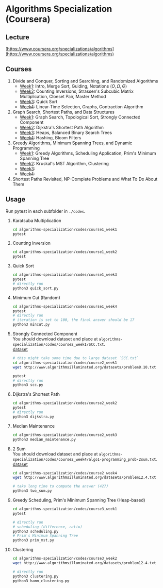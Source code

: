 # Algorithms Specialization (Coursera)
## Lecture
[https://www.coursera.org/specializations/algorithms](https://www.coursera.org/specializations/algorithms)

## Courses
1. Divide and Conquer, Sorting and Searching, and Randomized Algorithms
    - [Week1](notes/course1_week1.md): Intro, Merge Sort, Guiding, Notations ($O, \Omega,\Theta$)
    - [Week2](notes/course1_week2.md): Counting Inversions, Strassen's Subcubic Matrix Multiplication, Cloeset Pair, Master Method
    - [Week3](notes/course1_week3.md): Quick Sort
    - [Week4](notes/course1_week4.md): Linear-Time Selection, Graphs, Contraction Algorithm
2. Graph Search, Shortest Paths, and Data Structures
    - [Week1](notes/course2_week1.md): Graph Search, Topological Sort, Strongly Connected Component
    - [Week2](notes/course2_week2.md): Dijkstra's Shortest Path Algorithm
    - [Week3](notes/course2_week3.md): Heaps, Balanced Binary Search Trees
    - [Week4](notes/course2_week4.md): Hashing, Bloom Filters
3. Greedy Algorithms, Minimum Spanning Trees, and Dynamic Programming
    - [Week1](notes/course3_week1.md): Greedy Algorithms, Scheduling Application, Prim's Minimum Spanning Tree
    - [Week2](notes/course3_week2.md): Kruskal's MST Algorithm, Clustering
    - [Week3](notes/course3_week3.md): 
    - [Week4](notes/course3_week4.md): 
4. Shortest Paths Revisited, NP-Complete Problems and What To Do About Them

## Usage
Run pytest in each subfolder in `./codes`.
1. Karatsuba Multiplication
    ```bash
    cd algorithms-specialization/codes/course1_week1
    pytest
    ```
2. Counting Inversion
    ```bash
    cd algorithms-specialization/codes/course1_week2
    pytest
    ```
3. Quick Sort
    ```bash
    cd algorithms-specialization/codes/course1_week3
    pytest
    # directly run
    python3 quick_sort.py
    ```
4. Minimum Cut (Random)
    ```bash
    cd algorithms-specialization/codes/course1_week4
    pytest
    # directly run
    # iteration is set to 100, the final answer should be 17
    python3 mincut.py
    ```
5. Strongly Connected Component  
    You should download dataset and place at `algorithms-specialization/codes/course2_week1/SCC.txt`.  
    [dataset](http://www.algorithmsilluminated.org/datasets/problem8.10.txt)
    ```bash
    # this might take some time due to large dataset `SCC.txt`
    cd algorithms-specialization/codes/course2_week1
    wget http://www.algorithmsilluminated.org/datasets/problem8.10.txt -O SCC.txt

    pytest
    # directly run
    python3 scc.py
    ```
6. Dijkstra's Shortest Path  
    ```bash
    cd algorithms-specialization/codes/course2_week2
    pytest
    # directly run
    python3 dijkstra.py
    ```
7. Median Maintenance  
    ```bash
    cd algorithms-specialization/codes/course2_week3
    python3 median_maintenance.py
    ```
8. 2 Sum  
    You should download dataset and place at `algorithms-specialization/codes/course2_week4/algo1-programming_prob-2sum.txt`.  
    [dataset](http://www.algorithmsilluminated.org/datasets/problem12.4.txt)
    ```bash
    cd algorithms-specialization/codes/course2_week4
    wget http://www.algorithmsilluminated.org/datasets/problem12.4.txt -O algo1-programming_prob-2sum.txt

    # take long time to compute the answer (427)
    python3 two_sum.py
    ```
9. Greedy Scheduling, Prim's Minimum Spanning Tree (Heap-based)  
    ```bash
    cd algorithms-specialization/codes/course3_week1
    pytest
    
    # directly run
    # scheduling (difference, ratio)
    python3 scheduling.py
    # Prim's Minimum Spanning Tree
    python3 prim_mst.py
    ```
10. Clustering  
    ```bash
    cd algorithms-specialization/codes/course3_week2
    wget http://www.algorithmsilluminated.org/datasets/problem12.4.txt -O algo1-programming_prob-2sum.txt

    # directly run
    python3 clustering.py
    python3 hamm_clustering.py
    ```